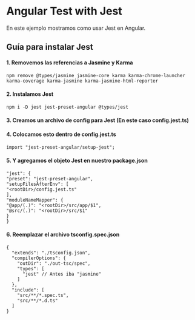 # Angular Test with Jest

En este ejemplo mostramos como usar Jest en Angular.

## Guía para instalar Jest

#### 1. Removemos las referencias a Jasmine y Karma

```code
npm remove @types/jasmine jasmine-core karma karma-chrome-launcher karma-coverage karma-jasmine karma-jasmine-html-reporter
```

#### 2. Instalamos Jest

```code
npm i -D jest jest-preset-angular @types/jest
```

#### 3. Creamos un archivo de config para Jest (En este caso config.jest.ts)

#### 4. Colocamos esto dentro de config.jest.ts

```code
import "jest-preset-angular/setup-jest";
```

#### 5. Y agregamos el objeto Jest en nuestro package.json

```code
"jest": {
"preset": "jest-preset-angular",
"setupFilesAfterEnv": [
"<rootDir>/config.jest.ts"
],
"moduleNameMapper": {
"@app/(.)": "<rootDir>/src/app/$1",
"@src/(.)": "<rootDir>/src/$1"
}
}
```

#### 6. Reemplazar el archivo tsconfig.spec.json

```
{
  "extends": "./tsconfig.json",
  "compilerOptions": {
    "outDir": "./out-tsc/spec",
    "types": [
      "jest" // Antes iba "jasmine"
    ]
  },
  "include": [
    "src/**/*.spec.ts",
    "src/**/*.d.ts"
  ]
}

```

